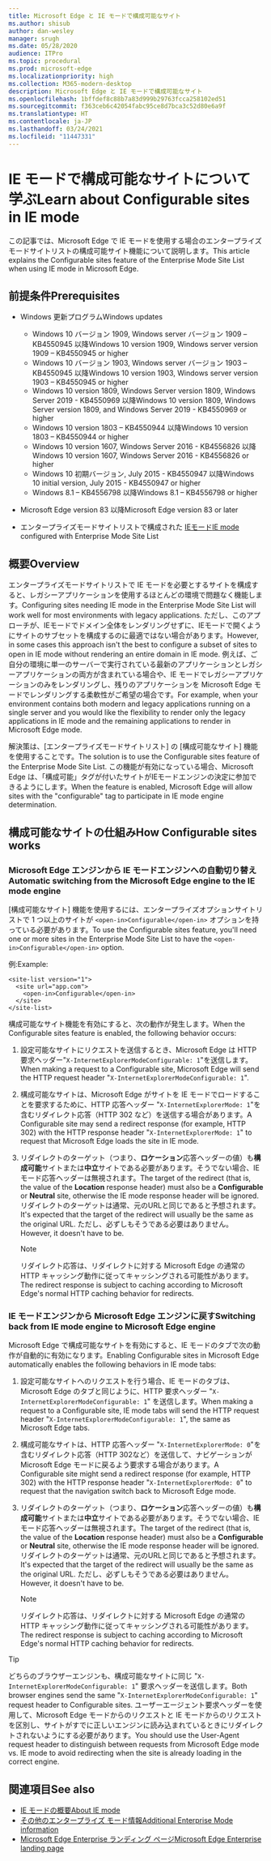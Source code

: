 ```yaml
---
title: Microsoft Edge と IE モードで構成可能なサイト
ms.author: shisub
author: dan-wesley
manager: srugh
ms.date: 05/28/2020
audience: ITPro
ms.topic: procedural
ms.prod: microsoft-edge
ms.localizationpriority: high
ms.collection: M365-modern-desktop
description: Microsoft Edge と IE モードで構成可能なサイト
ms.openlocfilehash: 1bffdef8c88b7a83d999b29763fcca258102ed51
ms.sourcegitcommit: f363ceb6c42054fabc95ce8d7bca3c52d80e6a9f
ms.translationtype: HT
ms.contentlocale: ja-JP
ms.lasthandoff: 03/24/2021
ms.locfileid: "11447331"
---
```

# <a name="learn-about-configurable-sites-in-ie-mode"></a><span data-ttu-id="ee6e6-103">IE モードで構成可能なサイトについて学ぶ</span><span class="sxs-lookup"><span data-stu-id="ee6e6-103">Learn about Configurable sites in IE mode</span></span>

<span data-ttu-id="ee6e6-104">この記事では、Microsoft Edge で IE モードを使用する場合のエンタープライズモードサイトリストの構成可能サイト機能について説明します。</span><span class="sxs-lookup"><span data-stu-id="ee6e6-104">This article explains the Configurable sites feature of the Enterprise Mode Site List when using IE mode in Microsoft Edge.</span></span>

## <a name="prerequisites"></a><span data-ttu-id="ee6e6-105">前提条件</span><span class="sxs-lookup"><span data-stu-id="ee6e6-105">Prerequisites</span></span>

- <span data-ttu-id="ee6e6-106">Windows 更新プログラム</span><span class="sxs-lookup"><span data-stu-id="ee6e6-106">Windows updates</span></span>

  - <span data-ttu-id="ee6e6-107">Windows 10 バージョン 1909, Windows server バージョン 1909 – KB4550945 以降</span><span class="sxs-lookup"><span data-stu-id="ee6e6-107">Windows 10 version 1909, Windows server version 1909 – KB4550945  or higher</span></span>
  - <span data-ttu-id="ee6e6-108">Windows 10 バージョン 1903, Windows server バージョン 1903 – KB4550945 以降</span><span class="sxs-lookup"><span data-stu-id="ee6e6-108">Windows 10 version 1903, Windows server version 1903 – KB4550945  or higher</span></span>
  - <span data-ttu-id="ee6e6-109">Windows 10 version 1809, Windows Server version 1809, Windows Server 2019 - KB4550969 以降</span><span class="sxs-lookup"><span data-stu-id="ee6e6-109">Windows 10 version 1809, Windows Server version 1809, and Windows Server 2019 - KB4550969 or higher</span></span>
  - <span data-ttu-id="ee6e6-110">Windows 10 version 1803 – KB4550944 以降</span><span class="sxs-lookup"><span data-stu-id="ee6e6-110">Windows 10 version 1803 – KB4550944 or higher</span></span>
  - <span data-ttu-id="ee6e6-111">Windows 10 version 1607, Windows Server 2016 - KB4556826 以降</span><span class="sxs-lookup"><span data-stu-id="ee6e6-111">Windows 10 version 1607, Windows Server 2016 - KB4556826 or higher</span></span>
  - <span data-ttu-id="ee6e6-112">Windows 10 初期バージョン, July 2015 - KB4550947 以降</span><span class="sxs-lookup"><span data-stu-id="ee6e6-112">Windows 10 initial version, July 2015 - KB4550947 or higher</span></span>
  - <span data-ttu-id="ee6e6-113">Windows 8.1 – KB4556798 以降</span><span class="sxs-lookup"><span data-stu-id="ee6e6-113">Windows 8.1 – KB4556798 or higher</span></span>

- <span data-ttu-id="ee6e6-114">Microsoft Edge version 83 以降</span><span class="sxs-lookup"><span data-stu-id="ee6e6-114">Microsoft Edge version 83 or later</span></span>
- <span data-ttu-id="ee6e6-115">エンタープライズモードサイトリストで構成された [IEモード](./edge-ie-mode.md)</span><span class="sxs-lookup"><span data-stu-id="ee6e6-115">[IE mode](./edge-ie-mode.md) configured with Enterprise Mode Site List</span></span>

## <a name="overview"></a><span data-ttu-id="ee6e6-116">概要</span><span class="sxs-lookup"><span data-stu-id="ee6e6-116">Overview</span></span>

<span data-ttu-id="ee6e6-117">エンタープライズモードサイトリストで IE モードを必要とするサイトを構成すると、レガシーアプリケーションを使用するほとんどの環境で問題なく機能します。</span><span class="sxs-lookup"><span data-stu-id="ee6e6-117">Configuring sites needing IE mode in the Enterprise Mode Site List will work well for most environments with legacy applications.</span></span> <span data-ttu-id="ee6e6-118">ただし、このアプローチが、IEモードでドメイン全体をレンダリングせずに、IEモードで開くようにサイトのサブセットを構成するのに最適ではない場合があります。</span><span class="sxs-lookup"><span data-stu-id="ee6e6-118">However, in some cases this approach isn't the best to configure a subset of sites to open in IE mode without rendering an entire domain in IE mode.</span></span> <span data-ttu-id="ee6e6-119">例えば、ご自分の環境に単一のサーバーで実行されている最新のアプリケーションとレガシーアプリケーションの両方が含まれている場合や、IE モードでレガシーアプリケーションのみをレンダリングし、残りのアプリケーションを Microsoft Edge モードでレンダリングする柔軟性がご希望の場合です。</span><span class="sxs-lookup"><span data-stu-id="ee6e6-119">For example, when your environment contains both modern and legacy applications running on a single server and you would like the flexibility to render only the legacy applications in IE mode and the remaining applications to render in Microsoft Edge mode.</span></span>

<span data-ttu-id="ee6e6-120">解決策は、[エンタープライズモードサイトリスト] の [構成可能なサイト] 機能を使用することです。</span><span class="sxs-lookup"><span data-stu-id="ee6e6-120">The solution is to use the Configurable sites feature of the Enterprise Mode Site List.</span></span> <span data-ttu-id="ee6e6-121">この機能が有効になっている場合、Microsoft Edge は、「構成可能」タグが付いたサイトがIEモードエンジンの決定に参加できるようにします。</span><span class="sxs-lookup"><span data-stu-id="ee6e6-121">When the feature is enabled, Microsoft Edge will allow sites with the "configurable" tag to participate in IE mode engine determination.</span></span>

## <a name="how-configurable-sites-works"></a><span data-ttu-id="ee6e6-122">構成可能なサイトの仕組み</span><span class="sxs-lookup"><span data-stu-id="ee6e6-122">How Configurable sites works</span></span>

### <a name="automatic-switching-from-the-microsoft-edge-engine-to-the-ie-mode-engine"></a><span data-ttu-id="ee6e6-123">Microsoft Edge エンジンから IE モードエンジンへの自動切り替え</span><span class="sxs-lookup"><span data-stu-id="ee6e6-123">Automatic switching from the Microsoft Edge engine to the IE mode engine</span></span>

<span data-ttu-id="ee6e6-124">[構成可能なサイト] 機能を使用するには、エンタープライズオプションサイトリストで 1 つ以上のサイトが `<open-in>Configurable</open-in>` オプションを持っている必要があります。</span><span class="sxs-lookup"><span data-stu-id="ee6e6-124">To use the Configurable sites feature, you'll need one or more sites in the Enterprise Mode Site List to have the `<open-in>Configurable</open-in>` option.</span></span>

<span data-ttu-id="ee6e6-125">例:</span><span class="sxs-lookup"><span data-stu-id="ee6e6-125">Example:</span></span>

```
<site-list version="1">
  <site url="app.com">
    <open-in>Configurable</open-in>
  </site>
</site-list>
```

<span data-ttu-id="ee6e6-126">構成可能なサイト機能を有効にすると、次の動作が発生します。</span><span class="sxs-lookup"><span data-stu-id="ee6e6-126">When the Configurable sites feature is enabled, the following behavior occurs:</span></span>

1. <span data-ttu-id="ee6e6-127">設定可能なサイトにリクエストを送信するとき、Microsoft Edge は HTTP 要求ヘッダー"`X-InternetExplorerModeConfigurable: 1`"を送信します。</span><span class="sxs-lookup"><span data-stu-id="ee6e6-127">When making a request to a Configurable site, Microsoft Edge will send the HTTP request header "`X-InternetExplorerModeConfigurable: 1`".</span></span>
2. <span data-ttu-id="ee6e6-128">構成可能なサイトは、Microsoft Edge がサイトを IE モードでロードすることを要求するために、HTTP 応答ヘッダー "`X-InternetExplorerMode: 1`"を含むリダイレクト応答（HTTP 302 など）を送信する場合があります。</span><span class="sxs-lookup"><span data-stu-id="ee6e6-128">A Configurable site may send a redirect response (for example, HTTP 302) with the HTTP response header "`X-InternetExplorerMode: 1`" to request that Microsoft Edge loads the site in IE mode.</span></span>
3. <span data-ttu-id="ee6e6-129">リダイレクトのターゲット（つまり、**ロケーション**応答ヘッダーの値）も**構成可能**サイトまたは**中立**サイトである必要があります。そうでない場合、IEモード応答ヘッダーは無視されます。</span><span class="sxs-lookup"><span data-stu-id="ee6e6-129">The target of the redirect (that is, the value of the **Location** response header) must also be a **Configurable** or **Neutral** site, otherwise the IE mode response header will be ignored.</span></span> <span data-ttu-id="ee6e6-130">リダイレクトのターゲットは通常、元のURLと同じであると予想されます。</span><span class="sxs-lookup"><span data-stu-id="ee6e6-130">It's expected that the target of the redirect will usually be the same as the original URL.</span></span> <span data-ttu-id="ee6e6-131">ただし、必ずしもそうである必要はありません。</span><span class="sxs-lookup"><span data-stu-id="ee6e6-131">However, it doesn't have to be.</span></span>

   > [!NOTE]
   > <span data-ttu-id="ee6e6-132">リダイレクト応答は、リダイレクトに対する Microsoft Edge の通常の HTTP キャッシング動作に従ってキャッシングされる可能性があります。</span><span class="sxs-lookup"><span data-stu-id="ee6e6-132">The redirect response is subject to caching according to Microsoft Edge's normal HTTP caching behavior for redirects.</span></span>

### <a name="switching-back-from-ie-mode-engine-to-microsoft-edge-engine"></a><span data-ttu-id="ee6e6-133">IE モードエンジンから Microsoft Edge エンジンに戻す</span><span class="sxs-lookup"><span data-stu-id="ee6e6-133">Switching back from IE mode engine to Microsoft Edge engine</span></span>

<span data-ttu-id="ee6e6-134">Microsoft Edge で構成可能なサイトを有効にすると、IE モードのタブで次の動作が自動的に有効になります。</span><span class="sxs-lookup"><span data-stu-id="ee6e6-134">Enabling Configurable sites in Microsoft Edge automatically enables the following behaviors in IE mode tabs:</span></span>

1. <span data-ttu-id="ee6e6-135">設定可能なサイトへのリクエストを行う場合、IE モードのタブは、Microsoft Edge のタブと同じように、HTTP 要求ヘッダー "`X-InternetExplorerModeConfigurable: 1`" を送信します。</span><span class="sxs-lookup"><span data-stu-id="ee6e6-135">When making a request to a Configurable site, IE mode tabs will send the HTTP request header "`X-InternetExplorerModeConfigurable: 1`", the same as Microsoft Edge tabs.</span></span>
2. <span data-ttu-id="ee6e6-136">構成可能なサイトは、HTTP 応答ヘッダー "`X-InternetExplorerMode: 0`"を含むリダイレクト応答（HTTP 302など）を送信して、ナビゲーションが Microsoft Edge モードに戻るよう要求する場合があります。</span><span class="sxs-lookup"><span data-stu-id="ee6e6-136">A Configurable site might send a redirect response (for example, HTTP 302) with the HTTP response header "`X-InternetExplorerMode: 0`" to request that the navigation switch back to Microsoft Edge mode.</span></span>
3. <span data-ttu-id="ee6e6-137">リダイレクトのターゲット（つまり、**ロケーション**応答ヘッダーの値）も**構成可能**サイトまたは**中立**サイトである必要があります。そうでない場合、IEモード応答ヘッダーは無視されます。</span><span class="sxs-lookup"><span data-stu-id="ee6e6-137">The target of the redirect (that is, the value of the **Location** response header) must also be a **Configurable** or **Neutral** site, otherwise the IE mode response header will be ignored.</span></span> <span data-ttu-id="ee6e6-138">リダイレクトのターゲットは通常、元のURLと同じであると予想されます。</span><span class="sxs-lookup"><span data-stu-id="ee6e6-138">It's expected that the target of the redirect will usually be the same as the original URL.</span></span> <span data-ttu-id="ee6e6-139">ただし、必ずしもそうである必要はありません。</span><span class="sxs-lookup"><span data-stu-id="ee6e6-139">However, it doesn't have to be.</span></span>

   > [!NOTE]
   > <span data-ttu-id="ee6e6-140">リダイレクト応答は、リダイレクトに対する Microsoft Edge の通常の HTTP キャッシング動作に従ってキャッシングされる可能性があります。</span><span class="sxs-lookup"><span data-stu-id="ee6e6-140">The redirect response is subject to caching according to Microsoft Edge's normal HTTP caching behavior for redirects.</span></span>

> [!TIP]
> <span data-ttu-id="ee6e6-141">どちらのブラウザーエンジンも、構成可能なサイトに同じ "`X-InternetExplorerModeConfigurable: 1`" 要求ヘッダーを送信します。</span><span class="sxs-lookup"><span data-stu-id="ee6e6-141">Both browser engines send the same "`X-InternetExplorerModeConfigurable: 1`" request header to Configurable sites.</span></span> <span data-ttu-id="ee6e6-142">ユーザーエージェント要求ヘッダーを使用して、Microsoft Edge モードからのリクエストと IE モードからのリクエストを区別し、サイトがすでに正しいエンジンに読み込まれているときにリダイレクトされないようにする必要があります。</span><span class="sxs-lookup"><span data-stu-id="ee6e6-142">You should use the User-Agent request header to distinguish between requests from Microsoft Edge mode vs. IE mode to avoid redirecting when the site is already loading in the correct engine.</span></span>

## <a name="see-also"></a><span data-ttu-id="ee6e6-143">関連項目</span><span class="sxs-lookup"><span data-stu-id="ee6e6-143">See also</span></span>

- [<span data-ttu-id="ee6e6-144">IE モードの概要</span><span class="sxs-lookup"><span data-stu-id="ee6e6-144">About IE mode</span></span>](./edge-ie-mode.md)
- [<span data-ttu-id="ee6e6-145">その他のエンタープライズ モード情報</span><span class="sxs-lookup"><span data-stu-id="ee6e6-145">Additional Enterprise Mode information</span></span>](/internet-explorer/ie11-deploy-guide/enterprise-mode-overview-for-ie11)
- [<span data-ttu-id="ee6e6-146">Microsoft Edge Enterprise ランディング ページ</span><span class="sxs-lookup"><span data-stu-id="ee6e6-146">Microsoft Edge Enterprise landing page</span></span>](https://aka.ms/EdgeEnterprise)